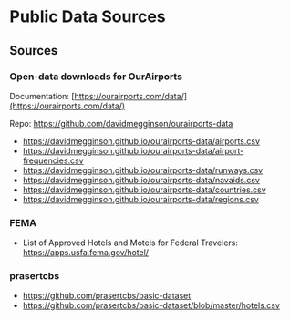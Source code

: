 # Public Data Sources

## Sources

### Open-data downloads for OurAirports

Documentation: [https://ourairports.com/data/](https://ourairports.com/data/)

Repo: https://github.com/davidmegginson/ourairports-data

* https://davidmegginson.github.io/ourairports-data/airports.csv
* https://davidmegginson.github.io/ourairports-data/airport-frequencies.csv
* https://davidmegginson.github.io/ourairports-data/runways.csv
* https://davidmegginson.github.io/ourairports-data/navaids.csv
* https://davidmegginson.github.io/ourairports-data/countries.csv
* https://davidmegginson.github.io/ourairports-data/regions.csv

### FEMA
* List of Approved Hotels and Motels for Federal Travelers: https://apps.usfa.fema.gov/hotel/

### prasertcbs

* https://github.com/prasertcbs/basic-dataset
* https://github.com/prasertcbs/basic-dataset/blob/master/hotels.csv

